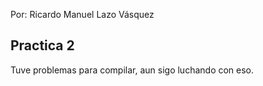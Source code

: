 Por: Ricardo Manuel Lazo Vásquez


## Practica 2

Tuve problemas para compilar, aun sigo luchando con eso.
